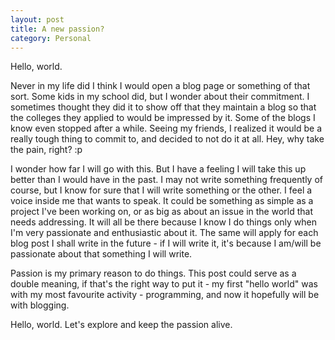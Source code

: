 ```yaml
---
layout: post
title: A new passion?
category: Personal
---
```


Hello, world.

Never in my life did I think I would open a blog page or something of that sort. Some kids in my school did, but I wonder about their commitment. I sometimes thought they did it to show off that they maintain a blog so that the colleges they applied to would be impressed by it. Some of the blogs I know even stopped after a while. Seeing my friends, I realized it would be a really tough thing to commit to, and decided to not do it at all. Hey, why take the pain, right? :p

I wonder how far I will go with this. But I have a feeling I will take this up better than I would have in the past. I may not write something frequently of course, but I know for sure that I will write something or the other. I feel a voice inside me that wants to speak. It could be something as simple as a project I've been working on, or as big as about an issue in the world that needs addressing. It will all be there because I know I do things only when I'm very passionate and enthusiastic about it. The same will apply for each blog post I shall write in the future - if I will write it, it's because I am/will be passionate about that something I will write.

Passion is my primary reason to do things. This post could serve as a double meaning, if that's the right way to put it - my first "hello world" was with my most favourite activity - programming, and now it hopefully will be with blogging.

Hello, world. Let's explore and keep the passion alive.

